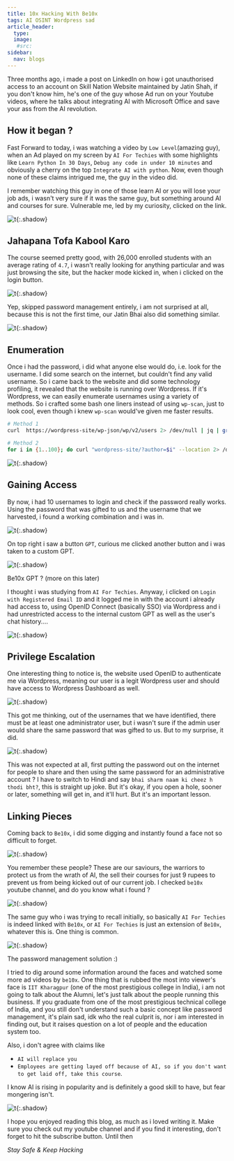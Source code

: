 ```yaml
---
title: 10x Hacking With Be10x
tags: AI OSINT Wordpress sad
article_header:
  type: 
  image:
   #src: 
sidebar: 
  nav: blogs
---
```


Three months ago, i made a post on LinkedIn on how i got unauthorised access to an account on Skill Nation Website maintained by Jatin Shah, if you don't know him, he's one of the guy whose Ad run on your Youtube videos, where he talks about integrating AI with Microsoft Office and save your ass from the AI revolution.

## How it began ?

Fast Forward to today, i was watching a video by `Low Level`(amazing guy), when an Ad played on my screen by `AI For Techies` with some highlights like `Learn Python In 30 Days`, `Debug any code in under 10 minutes` and obviously a cherry on the top `Integrate AI with python`. Now, even though none of these claims intrigued me, the guy in the video did.

I remember watching this guy in one of those learn AI or you will lose your job ads, i wasn't very sure if it was the same guy, but something around AI and courses for sure. Vulnerable me, led by my curiosity, clicked on the link.

![t](/Images/10x/1.png){:.shadow}

## Jahapana Tofa Kabool Karo

The course seemed pretty good, with 26,000 enrolled students with an average rating of `4.7`, i wasn't really looking for anything particular and was just browsing the site, but the hacker mode kicked in, when i clicked on the login button.

![t](/Images/10x/2.png){:.shadow}

Yep, skipped password management entirely, i am not surprised at all, because this is not the first time, our Jatin Bhai also did something similar. 

![t](/Images/10x/3.jpg){:.shadow}

## Enumeration

Once i had the password, i did what anyone else would do, i.e. look for the username. I did some search on the internet, but couldn't find any valid username. So i came back to the website and did some technology profiling, it revealed that the website is running over Wordpress. If it's Wordpress, we can easily enumerate usernames using a variety of methods. So i crafted some bash one liners instead of using `wp-scan`, just to look cool, even though i knew `wp-scan` would've given me faster results.

```bash
# Method 1
curl  https://wordpress-site/wp-json/wp/v2/users 2> /dev/null | jq | grep name | cut -d '"' -f 4 > users.txt

# Method 2
for i in {1..100}; do curl "wordpress-site/?author=$i" --location 2> /dev/null | grep "Author name" | cut -d ':' -f2 | cut -d '<' -f1 > temp;sort -u temp >> users.txt;rm temp;done
```

![t](/Images/10x/4.png){:.shadow}

## Gaining Access

By now, i had 10 usernames to login and check if the password really works. Using the password that was gifted to us and the username that we harvested, i found a working combination and i was in.

![t](/Images/10x/5.png){:.shadow}

On top right i saw a button `GPT`, curious me clicked another button and i was taken to a custom GPT.

![t](/Images/10x/6.png){:.shadow}

Be10x GPT ? (more on this later)

I thought i was studying from `AI For Techies`. Anyway, i clicked on `Login with Registered Email ID` and it logged me in with the account i already had access to, using OpenID Connect (basically SSO) via Wordpress and i had unrestricted access to the internal custom GPT as well as the user's chat history....

![t](/Images/10x/7.png){:.shadow}

## Privilege Escalation

One interesting thing to notice is, the website used OpenID to authenticate me via Wordpress, meaning our user is a legit Wordpress user and should have access to Wordpress Dashboard as well. 

![t](/Images/10x/8.png){:.shadow}

This got me thinking, out of the usernames that we have identified, there must be at least one administrator user, but i wasn't sure if the admin user would share the same password that was gifted to us. But to my surprise, it did.

![t](/Images/10x/9.png){:.shadow}

This was not expected at all, first putting the password out on the internet for people to share and then using the same password for an administrative account ? I have to switch to Hindi and say `bhai sharm naam ki cheez h thodi bht?`, this is straight up joke. But it's okay, if you open a hole, sooner or later, something will get in, and it'll hurt. But it's an important lesson.

## Linking Pieces

Coming back to `Be10x`, i did some digging and instantly found a face not so difficult to forget.

![t](/Images/10x/10.png){:.shadow}

You remember these people? These are our saviours, the warriors to protect us from the wrath of AI, the sell their courses for just 9 rupees to prevent us from being kicked out of our current job. I checked `be10x` youtube channel, and do you know what i found ?

![t](/Images/10x/11.png){:.shadow}

The same guy who i was trying to recall initially, so basically `AI For Techies` is indeed linked with `Be10x`, or `AI For Techies` is just an extension of `Be10x`, whatever this is. One thing is common.

![t](/Images/10x/12.png){:.shadow}

The password management solution :)

I tried to dig around some information around the faces and watched some more ad videos by `be10x`. One thing that is rubbed the most into viewer's face is `IIT Kharagpur` (one of the most prestigious college in India), i am not going to talk about the Alumni, let's just talk about the people running this business. If you graduate from one of the most prestigious technical college of India, and you still don't understand such a basic concept like password management, it's plain sad, idk who the real culprit is, nor i am interested in finding out, but it raises question on a lot of people and the education system too. 

Also, i don't agree with claims like 
- `AI will replace you`
- `Employees are getting layed off because of AI, so if you don't want to get laid off, take this course`.

I know AI is rising in popularity and is definitely a good skill to have, but fear mongering isn't. 

![t](/Images/10x/13.png){:.shadow}

I hope you enjoyed reading this blog, as much as i loved writing it. Make sure you check out my youtube channel and if you find it interesting, don't forget to hit the subscribe button. Until then

*Stay Safe & Keep Hacking*